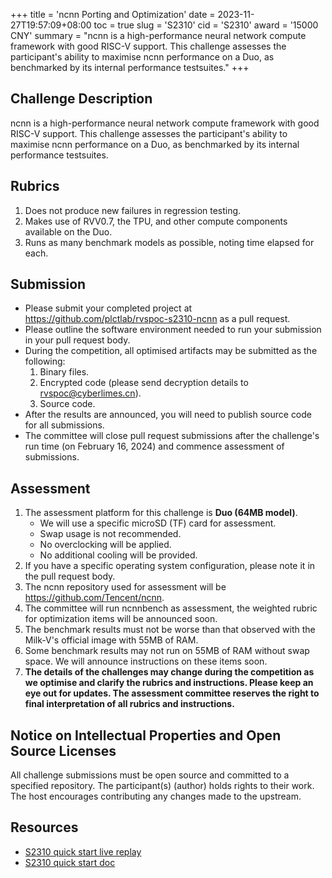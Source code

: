 +++
title = 'ncnn Porting and Optimization'
date = 2023-11-27T19:57:09+08:00
toc = true
slug = 'S2310'
cid = 'S2310'
award = '15000 CNY'
summary = "ncnn is a high-performance neural network compute framework with good RISC-V support. This challenge assesses the participant's ability to maximise ncnn performance on a Duo, as benchmarked by its internal performance testsuites."
+++

## Challenge Description

ncnn is a high-performance neural network compute framework with good RISC-V support. This challenge assesses the participant's ability to maximise ncnn performance on a Duo, as benchmarked by its internal performance testsuites.

## Rubrics

1. Does not produce new failures in regression testing.
2. Makes use of RVV0.7, the TPU, and other compute components available on the Duo.
3. Runs as many benchmark models as possible, noting time elapsed for each.

## Submission

* Please submit your completed project at https://github.com/plctlab/rvspoc-s2310-ncnn as a pull request.
* Please outline the software environment needed to run your submission in your pull request body.
* During the competition, all optimised artifacts may be submitted as the following:
  1. Binary files.
  2. Encrypted code (please send decryption details to rvspoc@cyberlimes.cn).
  3. Source code.
* After the results are announced, you will need to publish source code for all submissions.
* The committee will close pull request submissions after the challenge's run time (on February 16, 2024) and commence assessment of submissions.

## Assessment

1. The assessment platform for this challenge is **Duo (64MB model)**.
    - We will use a specific microSD (TF) card for assessment.
    - Swap usage is not recommended.
    - No overclocking will be applied.
    - No additional cooling will be provided.
2. If you have a specific operating system configuration, please note it in the pull request body.
3. The ncnn repository used for assessment will be https://github.com/Tencent/ncnn.
4. The committee will run ncnnbench as assessment, the weighted rubric for optimization items will be announced soon.
5. The benchmark results must not be worse than that observed with the Milk-V's official image with 55MB of RAM.
6. Some benchmark results may not run on 55MB of RAM without swap space. We will announce instructions on these items soon.
7. **The details of the challenges may change during the competition as we optimise and clarify the rubrics and instructions. Please keep an eye out for updates. The assessment committee reserves the right to final interpretation of all rubrics and instructions.**

## Notice on Intellectual Properties and Open Source Licenses

All challenge submissions must be open source and committed to a specified repository. The participant(s) (author) holds rights to their work. The host encourages contributing any changes made to the upstream.

## Resources

- [S2310 quick start live replay](https://www.bilibili.com/video/BV1Ce411b7PT/)
- [S2310 quick start doc](https://github.com/plctlab/rvspoc/blob/main/Docs/S2310/S2310.md)
